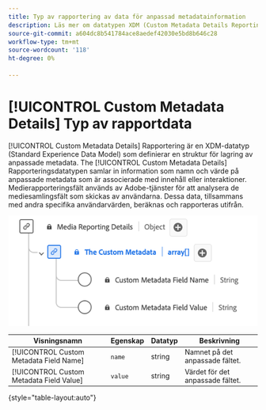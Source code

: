 ```yaml
---
title: Typ av rapportering av data för anpassad metadatainformation
description: Läs mer om datatypen XDM (Custom Metadata Details Reporting Experience Data Model).
source-git-commit: a604dc8b541784ace8aedef42030e5bd8b646c28
workflow-type: tm+mt
source-wordcount: '118'
ht-degree: 0%

---
```


# [!UICONTROL Custom Metadata Details] Typ av rapportdata

[!UICONTROL Custom Metadata Details] Rapportering är en XDM-datatyp (Standard Experience Data Model) som definierar en struktur för lagring av anpassade metadata. The [!UICONTROL Custom Metadata Details] Rapporteringsdatatypen samlar in information som namn och värde på anpassade metadata som är associerade med innehåll eller interaktioner. Medierapporteringsfält används av Adobe-tjänster för att analysera de mediesamlingsfält som skickas av användarna. Dessa data, tillsammans med andra specifika användarvärden, beräknas och rapporteras utifrån.

![Ett diagram över datatypen Custom Metadata Details Reporting.](../images/data-types/the-custom-metadata-reporting.png)

| Visningsnamn | Egenskap | Datatyp | Beskrivning |
|--------------------------------------------|------------------|-----------|-----------------------------------------|
| [!UICONTROL Custom Metadata Field Name] | `name` | string | Namnet på det anpassade fältet. |
| [!UICONTROL Custom Metadata Field Value] | `value` | string | Värdet för det anpassade fältet. |

{style="table-layout:auto"}
